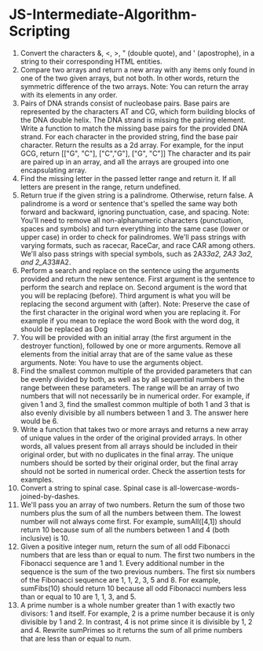 # JS-Intermediate-Algorithm-Scripting
1. Convert the characters &, <, >, " (double quote), and ' (apostrophe), in a string to their corresponding HTML entities.
2. Compare two arrays and return a new array with any items only found in one of the two given arrays, but not both. In other words, return the symmetric difference of the two arrays.
   Note: You can return the array with its elements in any order.
3. Pairs of DNA strands consist of nucleobase pairs. Base pairs are represented by the characters AT and CG, which form building blocks of the DNA double helix.
   The DNA strand is missing the pairing element. Write a function to match the missing base pairs for the provided DNA strand. For each character in the provided string, find the base pair character. Return the results as a 2d array.
   For example, for the input GCG, return [["G", "C"], ["C","G"], ["G", "C"]]
   The character and its pair are paired up in an array, and all the arrays are grouped into one encapsulating array.
4. Find the missing letter in the passed letter range and return it.
   If all letters are present in the range, return undefined.
5. Return true if the given string is a palindrome. Otherwise, return false.
   A palindrome is a word or sentence that's spelled the same way both forward and backward, ignoring punctuation, case, and spacing.
   Note: You'll need to remove all non-alphanumeric characters (punctuation, spaces and symbols) and turn everything into the same case (lower or upper case) in order to check for palindromes.
   We'll pass strings with varying formats, such as racecar, RaceCar, and race CAR among others.
   We'll also pass strings with special symbols, such as 2A3*3a2, 2A3 3a2, and 2_A3*3#A2.
6. Perform a search and replace on the sentence using the arguments provided and return the new sentence.
   First argument is the sentence to perform the search and replace on.
   Second argument is the word that you will be replacing (before).
   Third argument is what you will be replacing the second argument with (after).
   Note: Preserve the case of the first character in the original word when you are replacing it. For example if you mean to replace the word Book with the word dog, it should be replaced as Dog
7. You will be provided with an initial array (the first argument in the destroyer function), followed by one or more arguments. Remove all elements from the initial array that are of the same value as these arguments.
   Note: You have to use the arguments object.
8. Find the smallest common multiple of the provided parameters that can be evenly divided by both, as well as by all sequential numbers in the range between these parameters.
   The range will be an array of two numbers that will not necessarily be in numerical order.
   For example, if given 1 and 3, find the smallest common multiple of both 1 and 3 that is also evenly divisible by all numbers between 1 and 3. The answer here would be 6.
9. Write a function that takes two or more arrays and returns a new array of unique values in the order of the original provided arrays.
   In other words, all values present from all arrays should be included in their original order, but with no duplicates in the final array.
   The unique numbers should be sorted by their original order, but the final array should not be sorted in numerical order.
   Check the assertion tests for examples.
10. Convert a string to spinal case. Spinal case is all-lowercase-words-joined-by-dashes.
11. We'll pass you an array of two numbers. Return the sum of those two numbers plus the sum of all the numbers between them. The lowest number will not always come first.
    For example, sumAll([4,1]) should return 10 because sum of all the numbers between 1 and 4 (both inclusive) is 10.
12. Given a positive integer num, return the sum of all odd Fibonacci numbers that are less than or equal to num.
    The first two numbers in the Fibonacci sequence are 1 and 1. Every additional number in the sequence is the sum of the two previous numbers. The first six numbers of the Fibonacci sequence are 1, 1, 2, 3, 5 and 8.
    For example, sumFibs(10) should return 10 because all odd Fibonacci numbers less than or equal to 10 are 1, 1, 3, and 5.
13. A prime number is a whole number greater than 1 with exactly two divisors: 1 and itself. For example, 2 is a prime number because it is only divisible by 1 and 2. In contrast, 4 is not prime since it is divisible by 1, 2 and 4.
    Rewrite sumPrimes so it returns the sum of all prime numbers that are less than or equal to num.
